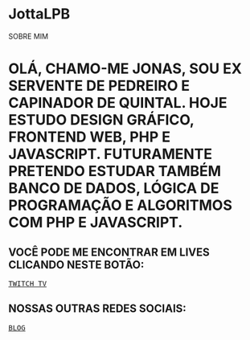# JottaLPB
SOBRE MIM

<h1>OLÁ, CHAMO-ME JONAS, SOU EX SERVENTE DE PEDREIRO E CAPINADOR DE QUINTAL. HOJE ESTUDO DESIGN GRÁFICO, FRONTEND WEB, PHP E JAVASCRIPT. FUTURAMENTE PRETENDO ESTUDAR TAMBÉM BANCO DE DADOS, LÓGICA DE PROGRAMAÇÃO E ALGORITMOS COM PHP E JAVASCRIPT.</h1>

<h2>VOCÊ PODE ME ENCONTRAR EM LIVES CLICANDO NESTE BOTÃO: </h2> <pre><a href="https://twitch.tv/jottalpb" target="_blank">TWITCH TV</a></pre>

<h2>NOSSAS OUTRAS REDES SOCIAIS:</h2> <pre><a href="https://twitch.tv/jottalpb" target="_blank">BLOG</a></pre>
